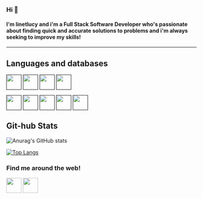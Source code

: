 ### Hi 👋 


#### I'm linetlucy and i'm a Full Stack Software Developer who's passionate about finding quick and accurate solutions to problems and i'm always seeking to improve my skills!


<hr>

## Languages and databases
<a href="" target="blank"><img align="center" src="https://img.icons8.com/color/2x/python.png" height="40" /></a>
<a href="" target="blank"><img align="center" src="https://img.icons8.com/color/2x/angularjs.png" height="40" /></a>
<a href="" target="blank"><img align="center" src="https://img.icons8.com/color/2x/bootstrap.png" height="40" /></a>
<a href="" target="blank"><img align="center" src="https://img.icons8.com/color/2x/javascript.png" height="40" /></a>

<a href="" target="blank"><img align="center" src="https://img.icons8.com/color/2x/html-5.png" height="40" /></a>
<a href="" target="blank"><img align="center" src="https://img.icons8.com/color/2x/css3.png" height="40" /></a>
<a href="" target="blank"><img align="center" src="https://img.icons8.com/ios/2x/flask.png" height="40" /></a>
<a href="" target="blank"><img align="center" src="https://img.icons8.com/ios/2x/django.png" height="40" /></a>
<a href="" target="blank"><img align="center" src="https://img.icons8.com/color/2x/postgreesql.png" height="40" /></a>
<!-- 
[![GitHub Streak](https://github-readme-streak-stats.herokuapp.com?user=linetlucy-genchabe&theme=radical)](https://git.io/streak-stats)
 -->

## Git-hub Stats
![Anurag's GitHub stats](https://github-readme-stats.vercel.app/api?username=linetlucy-genchabe&show_icons=true&theme=radical)

[![Top Langs](https://github-readme-stats.vercel.app/api/top-langs/?username=linetlucy-genchabe&layout=compact)](https://github.com/linetlucy-genchabe/linetlucy-genchabe)


### Find me around the web!

<a href="https://www.linkedin.com/in/linetlucygenchabe/" target="blank"><img align="center" src="https://img.icons8.com/color/2x/linkedin-circled.png" height="40" /></a>
<a href="https://github.com/linetlucy-genchabe" target="blank"><img align="center" src="https://img.icons8.com/ios-filled/2x/github.png" height="40" /></a>
<!-- <a href="" target="blank"><img align="center" src="https://img.icons8.com/color/2x/instagram-new.png" height="40" /></a> -->

<!--
**linetlucy-genchabe/linetlucy-genchabe** is a ✨ _special_ ✨ repository because its `README.md` (this file) appears on your GitHub profile.

Here are some ideas to get you started:

- 🔭 I’m currently working on ...
- 🌱 I’m currently learning ...
- 👯 I’m looking to collaborate on ...
- 🤔 I’m looking for help with ...
- 💬 Ask me about ...
- 📫 How to reach me: ...
- 😄 Pronouns: ...
- ⚡ Fun fact: ...
-->
